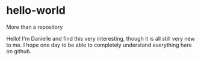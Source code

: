 # hello-world
More than a repository 


Hello! I'm Danielle and find this very interesting, though it is all still very new to me.
I hope one day to be able to completely understand everything here on github. 
